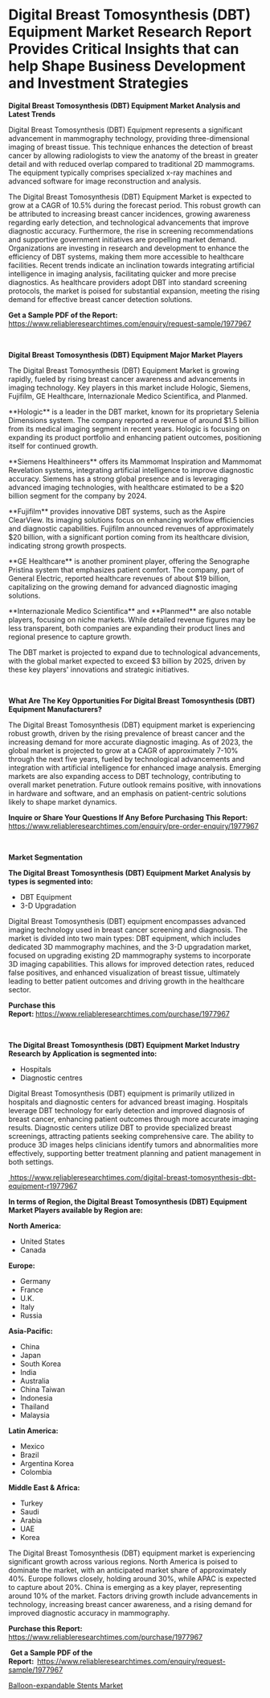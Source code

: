 <p><h1>Digital Breast Tomosynthesis (DBT) Equipment Market Research Report Provides Critical Insights that can help Shape Business Development and Investment Strategies</h1></p><p><strong>Digital Breast Tomosynthesis (DBT) Equipment Market Analysis and Latest Trends</strong></p>
<p><p>Digital Breast Tomosynthesis (DBT) Equipment represents a significant advancement in mammography technology, providing three-dimensional imaging of breast tissue. This technique enhances the detection of breast cancer by allowing radiologists to view the anatomy of the breast in greater detail and with reduced overlap compared to traditional 2D mammograms. The equipment typically comprises specialized x-ray machines and advanced software for image reconstruction and analysis.</p><p>The Digital Breast Tomosynthesis (DBT) Equipment Market is expected to grow at a CAGR of 10.5% during the forecast period. This robust growth can be attributed to increasing breast cancer incidences, growing awareness regarding early detection, and technological advancements that improve diagnostic accuracy. Furthermore, the rise in screening recommendations and supportive government initiatives are propelling market demand. Organizations are investing in research and development to enhance the efficiency of DBT systems, making them more accessible to healthcare facilities. Recent trends indicate an inclination towards integrating artificial intelligence in imaging analysis, facilitating quicker and more precise diagnostics. As healthcare providers adopt DBT into standard screening protocols, the market is poised for substantial expansion, meeting the rising demand for effective breast cancer detection solutions.</p></p>
<p><strong>Get a Sample PDF of the Report:&nbsp;</strong> <a href="https://www.reliableresearchtimes.com/enquiry/request-sample/1977967?utm_campaign=2609&utm_medium=2&utm_source=Github&utm_content=ia&utm_term=05032025&utm_id=digital-breast-tomosynthesis-dbt-equipment">https://www.reliableresearchtimes.com/enquiry/request-sample/1977967</a></p>
<p>&nbsp;</p>
<p><strong>Digital Breast Tomosynthesis (DBT) Equipment Major Market Players</strong></p>
<p><p>The Digital Breast Tomosynthesis (DBT) Equipment Market is growing rapidly, fueled by rising breast cancer awareness and advancements in imaging technology. Key players in this market include Hologic, Siemens, Fujifilm, GE Healthcare, Internazionale Medico Scientifica, and Planmed.</p><p>**Hologic** is a leader in the DBT market, known for its proprietary Selenia Dimensions system. The company reported a revenue of around $1.5 billion from its medical imaging segment in recent years. Hologic is focusing on expanding its product portfolio and enhancing patient outcomes, positioning itself for continued growth.</p><p>**Siemens Healthineers** offers its Mammomat Inspiration and Mammomat Revelation systems, integrating artificial intelligence to improve diagnostic accuracy. Siemens has a strong global presence and is leveraging advanced imaging technologies, with healthcare estimated to be a $20 billion segment for the company by 2024.</p><p>**Fujifilm** provides innovative DBT systems, such as the Aspire ClearView. Its imaging solutions focus on enhancing workflow efficiencies and diagnostic capabilities. Fujifilm announced revenues of approximately $20 billion, with a significant portion coming from its healthcare division, indicating strong growth prospects.</p><p>**GE Healthcare** is another prominent player, offering the Senographe Pristina system that emphasizes patient comfort. The company, part of General Electric, reported healthcare revenues of about $19 billion, capitalizing on the growing demand for advanced diagnostic imaging solutions.</p><p>**Internazionale Medico Scientifica** and **Planmed** are also notable players, focusing on niche markets. While detailed revenue figures may be less transparent, both companies are expanding their product lines and regional presence to capture growth.</p><p>The DBT market is projected to expand due to technological advancements, with the global market expected to exceed $3 billion by 2025, driven by these key players' innovations and strategic initiatives.</p></p>
<p>&nbsp;</p>
<p><strong>What Are The Key Opportunities For Digital Breast Tomosynthesis (DBT) Equipment Manufacturers?</strong></p>
<p><p>The Digital Breast Tomosynthesis (DBT) equipment market is experiencing robust growth, driven by the rising prevalence of breast cancer and the increasing demand for more accurate diagnostic imaging. As of 2023, the global market is projected to grow at a CAGR of approximately 7-10% through the next five years, fueled by technological advancements and integration with artificial intelligence for enhanced image analysis. Emerging markets are also expanding access to DBT technology, contributing to overall market penetration. Future outlook remains positive, with innovations in hardware and software, and an emphasis on patient-centric solutions likely to shape market dynamics.</p></p>
<p><strong>Inquire or Share Your Questions If Any Before Purchasing This Report:</strong> <a href="https://www.reliableresearchtimes.com/enquiry/pre-order-enquiry/1977967?utm_campaign=2609&utm_medium=2&utm_source=Github&utm_content=ia&utm_term=05032025&utm_id=digital-breast-tomosynthesis-dbt-equipment">https://www.reliableresearchtimes.com/enquiry/pre-order-enquiry/1977967</a></p>
<p>&nbsp;</p>
<p><strong>Market Segmentation</strong></p>
<p><strong>The Digital Breast Tomosynthesis (DBT) Equipment Market Analysis by types is segmented into:</strong></p>
<p><ul><li>DBT Equipment</li><li>3-D Upgradation</li></ul></p>
<p><p>Digital Breast Tomosynthesis (DBT) equipment encompasses advanced imaging technology used in breast cancer screening and diagnosis. The market is divided into two main types: DBT equipment, which includes dedicated 3D mammography machines, and the 3-D upgradation market, focused on upgrading existing 2D mammography systems to incorporate 3D imaging capabilities. This allows for improved detection rates, reduced false positives, and enhanced visualization of breast tissue, ultimately leading to better patient outcomes and driving growth in the healthcare sector.</p></p>
<p><strong>Purchase this Report:&nbsp;</strong><a href="https://www.reliableresearchtimes.com/purchase/1977967?utm_campaign=2609&utm_medium=2&utm_source=Github&utm_content=ia&utm_term=05032025&utm_id=digital-breast-tomosynthesis-dbt-equipment">https://www.reliableresearchtimes.com/purchase/1977967</a></p>
<p>&nbsp;</p>
<p><strong>The Digital Breast Tomosynthesis (DBT) Equipment Market Industry Research by Application is segmented into:</strong></p>
<p><ul><li>Hospitals</li><li>Diagnostic centres</li></ul></p>
<p><p>Digital Breast Tomosynthesis (DBT) equipment is primarily utilized in hospitals and diagnostic centers for advanced breast imaging. Hospitals leverage DBT technology for early detection and improved diagnosis of breast cancer, enhancing patient outcomes through more accurate imaging results. Diagnostic centers utilize DBT to provide specialized breast screenings, attracting patients seeking comprehensive care. The ability to produce 3D images helps clinicians identify tumors and abnormalities more effectively, supporting better treatment planning and patient management in both settings.</p></p>
<p><a href="https://www.reliableresearchtimes.com/digital-breast-tomosynthesis-dbt-equipment-r1977967?utm_campaign=2609&utm_medium=2&utm_source=Github&utm_content=ia&utm_term=05032025&utm_id=digital-breast-tomosynthesis-dbt-equipment">&nbsp;https://www.reliableresearchtimes.com/digital-breast-tomosynthesis-dbt-equipment-r1977967</a></p>
<p><strong>In terms of Region, the Digital Breast Tomosynthesis (DBT) Equipment Market Players available by Region are:</strong></p>
<p>
    <p> <strong> North America: </strong>
        <ul>
            <li>United States</li>
            <li>Canada</li>
        </ul>
        </p> 
    <p> <strong> Europe: </strong>
        <ul>
            <li>Germany</li>
            <li>France</li>
            <li>U.K.</li>
            <li>Italy</li>
            <li>Russia</li>
        </ul>
        </p> 
    <p> <strong> Asia-Pacific: </strong>
        <ul>
            <li>China</li>
            <li>Japan</li>
            <li>South Korea</li>
            <li>India</li>
            <li>Australia</li>
            <li>China Taiwan</li>
            <li>Indonesia</li>
            <li>Thailand</li>
            <li>Malaysia</li>
        </ul>
        </p> 
    <p> <strong> Latin America: </strong>
        <ul>
            <li>Mexico</li>
            <li>Brazil</li>
            <li>Argentina Korea</li>
            <li>Colombia</li>
        </ul>
        </p> 
    <p> <strong> Middle East & Africa: </strong>
        <ul>
            <li>Turkey</li>
            <li>Saudi</li>
            <li>Arabia</li>
            <li>UAE</li>
            <li>Korea</li>
        </ul>
    </p>
    </p>
<p><p>The Digital Breast Tomosynthesis (DBT) equipment market is experiencing significant growth across various regions. North America is poised to dominate the market, with an anticipated market share of approximately 40%. Europe follows closely, holding around 30%, while APAC is expected to capture about 20%. China is emerging as a key player, representing around 10% of the market. Factors driving growth include advancements in technology, increasing breast cancer awareness, and a rising demand for improved diagnostic accuracy in mammography.</p></p>
<p><strong>Purchase this Report: </strong><a href="https://www.reliableresearchtimes.com/purchase/1977967?utm_campaign=2609&utm_medium=2&utm_source=Github&utm_content=ia&utm_term=05032025&utm_id=digital-breast-tomosynthesis-dbt-equipment">https://www.reliableresearchtimes.com/purchase/1977967</a></p>
<p>&nbsp;<strong>Get a Sample PDF of the Report:&nbsp;&nbsp;</strong><a href="https://www.reliableresearchtimes.com/enquiry/request-sample/1977967?utm_campaign=2609&utm_medium=2&utm_source=Github&utm_content=ia&utm_term=05032025&utm_id=digital-breast-tomosynthesis-dbt-equipment">https://www.reliableresearchtimes.com/enquiry/request-sample/1977967</a></p>
<p><strong></strong></p>
<p><p><a href="https://github.com/edacruz6/Market-Research-Report-List-1/blob/main/balloon-expandable-stents-market.md?utm_campaign=2609&utm_medium=2&utm_source=Github&utm_content=ia&utm_term=05032025&utm_id=digital-breast-tomosynthesis-dbt-equipment">Balloon-expandable Stents Market</a></p></p>